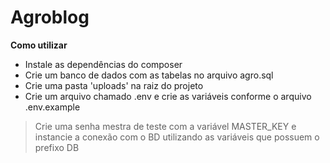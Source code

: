 # Agroblog
**Como utilizar**
- Instale as dependências do composer
- Crie um banco de dados com as tabelas no arquivo agro.sql
- Crie uma pasta 'uploads' na raiz do projeto
- Crie um arquivo chamado .env e crie as variáveis conforme o arquivo .env.example
> Crie uma senha mestra de teste com a variável MASTER_KEY e instancie a conexão com o BD utilizando as variáveis que possuem o prefixo DB
